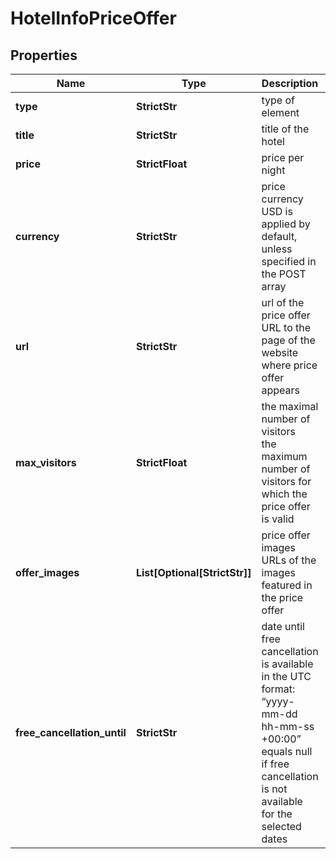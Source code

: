 # HotelInfoPriceOffer


## Properties

| Name | Type | Description | Notes |
|------------ | ------------- | ------------- | -------------|
**type** | **StrictStr** | type of element |[optional]|
**title** | **StrictStr** | title of the hotel |[optional]|
**price** | **StrictFloat** | price per night |[optional]|
**currency** | **StrictStr** | price currency<br>USD is applied by default, unless specified in the POST array |[optional]|
**url** | **StrictStr** | url of the price offer<br>URL to the page of the website where price offer appears |[optional]|
**max_visitors** | **StrictFloat** | the maximal number of visitors<br>the maximum number of visitors for which the price offer is valid |[optional]|
**offer_images** | **List[Optional[StrictStr]]** | price offer images<br>URLs of the images featured in the price offer |[optional]|
**free_cancellation_until** | **StrictStr** | date until free cancellation is available<br>in the UTC format: “yyyy-mm-dd hh-mm-ss +00:00”<br>equals null if free cancellation is not available for the selected dates |[optional]|